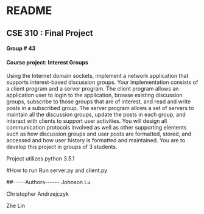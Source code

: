 # README #

## CSE 310 : Final Project
#### Group # 43

#### Course project: Interest Groups 


Using the Internet domain sockets, implement a network application that supports interest-based discussion groups.
Your implementation consists of a client program and a server program. The client program allows an application user to login to the application, browse existing discussion groups, subscribe to those groups that are of interest, and read and write posts in a subscribed group. The server program allows a set of servers to maintain all the discussion groups, update the posts in each group, and interact with clients to support user activities.  You will design all communication protocols involved as well as other supporting elements such as how discussion groups and user posts are formatted, stored, and accessed and how user history is formatted and maintained.
You are to develop this project in groups of 3 students. 

Project utilizes python 3.5.1

#How to run
Run server.py and client.py

##-----Authors------
Johnson Lu

Christopher Andrzejczyk

Zhe Lin